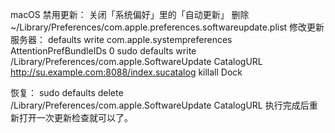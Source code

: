 macOS 禁用更新：
关闭「系统偏好」里的「自动更新」
删除 ~/Library/Preferences/com.apple.preferences.softwareupdate.plist
修改更新服务器：
defaults write com.apple.systempreferences AttentionPrefBundleIDs 0
sudo defaults write /Library/Preferences/com.apple.SoftwareUpdate CatalogURL http://su.example.com:8088/index.sucatalog
killall Dock

恢复：
sudo defaults delete /Library/Preferences/com.apple.SoftwareUpdate CatalogURL
执行完成后重新打开一次更新检查就可以了。
